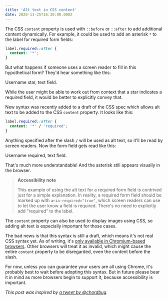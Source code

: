 ```yaml
---
title: 'Alt text in CSS content'
date: 2020-11-25T16:30:00.000Z
---
```


The CSS `content` property is used with `::before` or `::after` to add
additional content dynamically. For example, it could be used to add an asterisk
`*` to the label for required form fields:

```css
label.required::after {
  content: '*';
}
```

But what happens if someone uses a screen reader to fill in this hypothetical
form? They'd hear something like this:

<p class="voiceover-caption">Username star, text field.</p>

While the user might be able to work out from context that a star indicates a
required field, it would be better to explicitly convey that.

New syntax was recently added to a draft of the CSS spec which allows alt text
to be added to the CSS `content` property. It looks like this:

```css
label.required::after {
  content: '*' / 'required';
}
```

Anything specified after the slash `/` will be used as alt text, so it'll be
read by screen readers. Now the form field gets read like this:

<p class="voiceover-caption">Username required, text field.</p>

That's much more understandable! And the asterisk still appears visually in the
browser.

> **Accessibility note**
>
> This example of using the alt text for a required form field is contrived just
> for a simple explanation. In reality, a required form field should be marked
> up with `aria-required="true"`, which screen readers can use to let the user
> know a field is required. There's no need to explicitly add "required" to the
> label.

The `content` property can also be used to display images using CSS, so adding
alt text is especially important for those cases.

The bad news is that this syntax is still a draft, which means it's not real CSS
syntax yet. As of writing, it's
[only available in Chromium-based browsers](https://caniuse.com/mdn-css_properties_content_alt_text).
Other browsers will treat it as invalid, which might cause the entire `content`
property to be disregarded, even the content before the slash.

For now, unless you can guarantee your users are all using Chrome, it's probably
best to wait before adopting this syntax. But in future please bear it in mind
as more browsers begin to support it, because accessibility is important.

_This post was inspired by
[a tweet by @chordbug](https://twitter.com/chordbug/status/1331343730620723201?s=21)._

